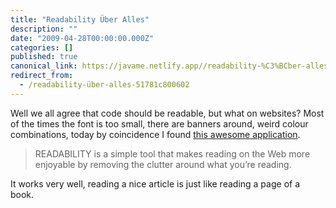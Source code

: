 ```yaml
---
title: "Readability Über Alles"
description: ""
date: "2009-04-28T00:00:00.000Z"
categories: []
published: true
canonical_link: https://javame.netlify.app//readability-%C3%BCber-alles-51781c800602
redirect_from:
  - /readability-über-alles-51781c800602
---
```


Well we all agree that code should be readable, but what on websites? Most of the times the font is too small, there are banners around, weird colour combinations, today by coincidence I found [this awesome application](http://lab.arc90.com/experiments/readability/).

> READABILITY is a simple tool that makes reading on the Web more enjoyable by removing the clutter around what you’re reading.

It works very well, reading a nice article is just like reading a page of a book.
